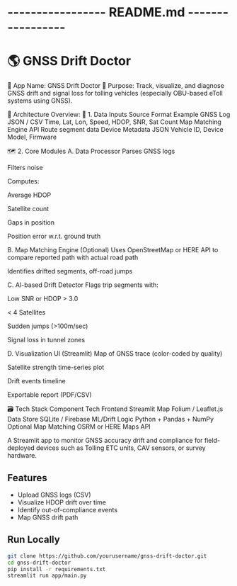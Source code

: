 # ----------------- README.md -----------------
# 🌎 GNSS Drift Doctor

📱 App Name: GNSS Drift Doctor
🎯 Purpose:
Track, visualize, and diagnose GNSS drift and signal loss for tolling vehicles (especially OBU-based eToll systems using GNSS).

🧱 Architecture Overview:
🔧 1. Data Inputs
Source	Format	Example
GNSS Log	JSON / CSV	Time, Lat, Lon, Speed, HDOP, SNR, Sat Count
Map Matching Engine	API	Route segment data
Device Metadata	JSON	Vehicle ID, Device Model, Firmware

🗺️ 2. Core Modules
A. Data Processor
Parses GNSS logs

Filters noise

Computes:

Average HDOP

Satellite count

Gaps in position

Position error w.r.t. ground truth

B. Map Matching Engine (Optional)
Uses OpenStreetMap or HERE API to compare reported path with actual road path

Identifies drifted segments, off-road jumps

C. AI-based Drift Detector
Flags trip segments with:

Low SNR or HDOP > 3.0

< 4 Satellites

Sudden jumps (>100m/sec)

Signal loss in tunnel zones

D. Visualization UI (Streamlit)
Map of GNSS trace (color-coded by quality)

Satellite strength time-series plot

Drift events timeline

Exportable report (PDF/CSV)

🗃️ Tech Stack
Component	Tech
Frontend	Streamlit
Map	Folium / Leaflet.js
Data Store	SQLite / Firebase
ML/Drift Logic	Python + Pandas + NumPy
Optional Map Matching	OSRM or HERE Maps API






A Streamlit app to monitor GNSS accuracy drift and compliance for field-deployed devices such as Tolling ETC units, CAV sensors, or survey hardware.

## Features
- Upload GNSS logs (CSV)
- Visualize HDOP drift over time
- Identify out-of-compliance events
- Map GNSS drift path

## Run Locally
```bash
git clone https://github.com/yourusername/gnss-drift-doctor.git
cd gnss-drift-doctor
pip install -r requirements.txt
streamlit run app/main.py


